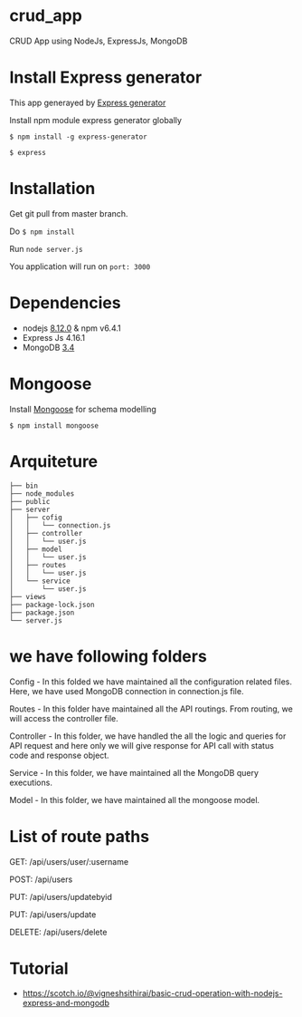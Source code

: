 # crud_app 
CRUD App using NodeJs, ExpressJs, MongoDB

# Install Express generator

This app generayed by [Express generator](https://expressjs.com/en/starter/generator.html)

Install npm module express generator globally

`$ npm install -g express-generator`

`$ express`

# Installation

Get git pull from master branch.

Do `$ npm install`

Run `node server.js`

You application will run on `port: 3000`

# Dependencies

- nodejs [8.12.0](https://nodejs.org/en/download/releases/) & npm v6.4.1
- Express Js 4.16.1
- MongoDB [3.4](https://www.mongodb.com/download-center/community)

# Mongoose

Install [Mongoose](https://mongoosejs.com/docs/index.html) for schema modelling

```
$ npm install mongoose
```

# Arquiteture

````.
├── bin
├── node_modules
├── public
├── server
│   ├── cofig
│   │   └── connection.js
│   ├── controller
│   │   └── user.js
│   ├── model
│   │   └── user.js
│   ├── routes
│   │   └── user.js
│   └── service
│       └── user.js
├── views
├── package-lock.json
├── package.json
└── server.js
````

# we have following folders

Config - In this folded we have maintained all the configuration related files. Here, we have used MongoDB connection in connection.js file.

Routes - In this folder have maintained all the API routings. From routing, we will access the controller file.

Controller - In this folder, we have handled the all the logic and queries for API request and here only we will give response for API call with status code and response object.

Service - In this folder, we have maintained all the MongoDB query executions.

Model - In this folder, we have maintained all the mongoose model.

# List of route paths

GET:    /api/users/user/:username

POST:     /api/users

PUT:     /api/users/updatebyid

PUT:     /api/users/update

DELETE: /api/users/delete

# Tutorial 

- https://scotch.io/@vigneshsithirai/basic-crud-operation-with-nodejs-express-and-mongodb
